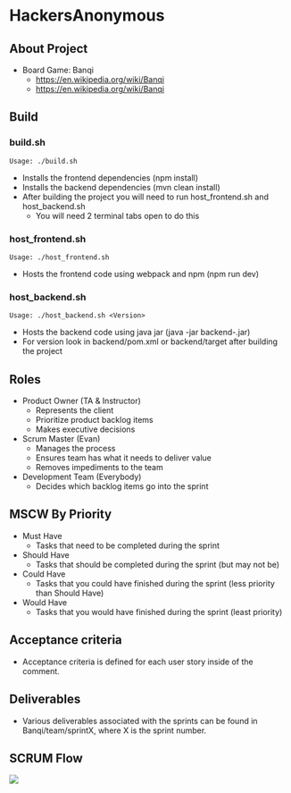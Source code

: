 # HackersAnonymous
## About Project
* Board Game: Banqi
  * https://en.wikipedia.org/wiki/Banqi
  * https://en.wikipedia.org/wiki/Banqi

## Build
### build.sh
```Usage: ./build.sh```
* Installs the frontend dependencies (npm install)
* Installs the backend dependencies (mvn clean install)
* After building the project you will need to run host_frontend.sh and host_backend.sh
    * You will need 2 terminal tabs open to do this

### host_frontend.sh
```Usage: ./host_frontend.sh```
* Hosts the frontend code using webpack and npm (npm run dev)

### host_backend.sh
```Usage: ./host_backend.sh <Version>```
* Hosts the backend code using java jar (java -jar backend-<Version>.jar)
* For version look in backend/pom.xml or backend/target after building the project

## Roles
* Product Owner (TA & Instructor)
  * Represents the client
  * Prioritize product backlog items
  * Makes executive decisions
* Scrum Master (Evan)
  * Manages the process
  * Ensures team has what it needs to deliver value
  * Removes impediments to the team
* Development Team (Everybody)
  * Decides which backlog items go into the sprint

## MSCW By Priority
* Must Have
  * Tasks that need to be completed during the sprint
* Should Have
  * Tasks that should be completed during the sprint (but may not be)
* Could Have
  * Tasks that you could have finished during the sprint (less priority than Should Have)
* Would Have
  * Tasks that you would have finished during the sprint (least priority)

## Acceptance criteria 
* Acceptance criteria is defined for each user story inside of the comment.  

## Deliverables
* Various deliverables associated with the sprints can be found in Banqi/team/sprintX, where X is the sprint number.

## SCRUM Flow
![](Banqi/team/images/flow.png)
